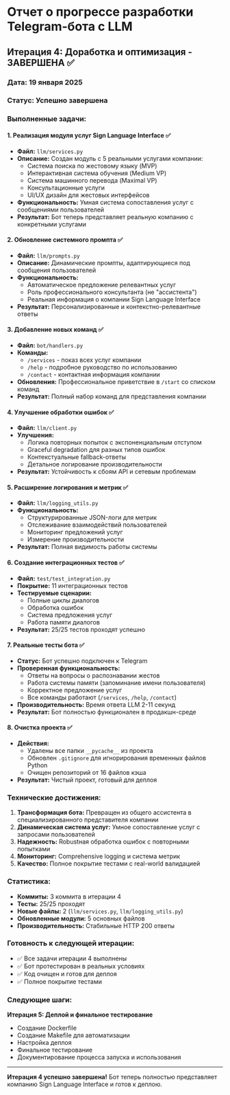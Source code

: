 # Отчет о прогрессе разработки Telegram-бота с LLM

## Итерация 4: Доработка и оптимизация - ЗАВЕРШЕНА ✅

### Дата: 19 января 2025
### Статус: Успешно завершена

### Выполненные задачи:

#### 1. Реализация модуля услуг Sign Language Interface ✅
- **Файл:** `llm/services.py`
- **Описание:** Создан модуль с 5 реальными услугами компании:
  - Система поиска по жестовому языку (MVP)
  - Интерактивная система обучения (Medium VP)
  - Система машинного перевода (Maximal VP)
  - Консультационные услуги
  - UI/UX дизайн для жестовых интерфейсов
- **Функциональность:** Умная система сопоставления услуг с сообщениями пользователей
- **Результат:** Бот теперь представляет реальную компанию с конкретными услугами

#### 2. Обновление системного промпта ✅
- **Файл:** `llm/prompts.py`
- **Описание:** Динамические промпты, адаптирующиеся под сообщения пользователей
- **Функциональность:** 
  - Автоматическое предложение релевантных услуг
  - Роль профессионального консультанта (не "ассистента")
  - Реальная информация о компании Sign Language Interface
- **Результат:** Персонализированные и контекстно-релевантные ответы

#### 3. Добавление новых команд ✅
- **Файл:** `bot/handlers.py`
- **Команды:**
  - `/services` - показ всех услуг компании
  - `/help` - подробное руководство по использованию
  - `/contact` - контактная информация компании
- **Обновления:** Профессиональное приветствие в `/start` со списком команд
- **Результат:** Полный набор команд для представления компании

#### 4. Улучшение обработки ошибок ✅
- **Файл:** `llm/client.py`
- **Улучшения:**
  - Логика повторных попыток с экспоненциальным отступом
  - Graceful degradation для разных типов ошибок
  - Контекстуальные fallback-ответы
  - Детальное логирование производительности
- **Результат:** Устойчивость к сбоям API и сетевым проблемам

#### 5. Расширение логирования и метрик ✅
- **Файл:** `llm/logging_utils.py`
- **Функциональность:**
  - Структурированные JSON-логи для метрик
  - Отслеживание взаимодействий пользователей
  - Мониторинг предложений услуг
  - Измерение производительности
- **Результат:** Полная видимость работы системы

#### 6. Создание интеграционных тестов ✅
- **Файл:** `test/test_integration.py`
- **Покрытие:** 11 интеграционных тестов
- **Тестируемые сценарии:**
  - Полные циклы диалогов
  - Обработка ошибок
  - Система предложения услуг
  - Работа памяти диалогов
- **Результат:** 25/25 тестов проходят успешно

#### 7. Реальные тесты бота ✅
- **Статус:** Бот успешно подключен к Telegram
- **Проверенная функциональность:**
  - Ответы на вопросы о распознавании жестов
  - Работа системы памяти (запоминание имени пользователя)
  - Корректное предложение услуг
  - Все команды работают (`/services`, `/help`, `/contact`)
- **Производительность:** Время ответа LLM 2-11 секунд
- **Результат:** Бот полностью функционален в продакшн-среде

#### 8. Очистка проекта ✅
- **Действия:**
  - Удалены все папки `__pycache__` из проекта
  - Обновлен `.gitignore` для игнорирования временных файлов Python
  - Очищен репозиторий от 16 файлов кэша
- **Результат:** Чистый проект, готовый для деплоя

### Технические достижения:

1. **Трансформация бота:** Превращен из общего ассистента в специализированного представителя компании
2. **Динамическая система услуг:** Умное сопоставление услуг с запросами пользователей
3. **Надежность:** Robustная обработка ошибок с повторными попытками
4. **Мониторинг:** Comprehensive logging и система метрик
5. **Качество:** Полное покрытие тестами с real-world валидацией

### Статистика:
- **Коммиты:** 3 коммита в итерации 4
- **Тесты:** 25/25 проходят
- **Новые файлы:** 2 (`llm/services.py`, `llm/logging_utils.py`)
- **Обновленные модули:** 5 основных файлов
- **Производительность:** Стабильные HTTP 200 ответы

### Готовность к следующей итерации:
- ✅ Все задачи итерации 4 выполнены
- ✅ Бот протестирован в реальных условиях
- ✅ Код очищен и готов для деплоя
- ✅ Полное покрытие тестами

### Следующие шаги:
**Итерация 5: Деплой и финальное тестирование**
- Создание Dockerfile
- Создание Makefile для автоматизации
- Настройка деплоя
- Финальное тестирование
- Документирование процесса запуска и использования

---

**Итерация 4 успешно завершена!** 
Бот теперь полностью представляет компанию Sign Language Interface и готов к деплою. 